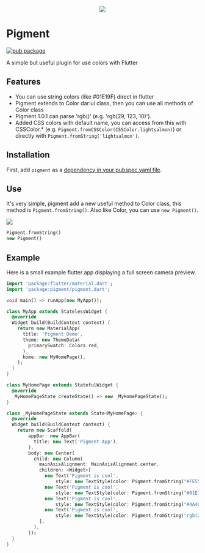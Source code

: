 <p align="center">
    <img src="https://github.com/bregydoc/pigment/raw/master/pigment_logo.png"/> 
</p>

# Pigment

[![pub package](https://img.shields.io/pub/v/pigment.svg)](https://pub.dartlang.org/packages/camera)

A simple but useful plugin for use colors with Flutter

## Features

-   You can use string colors (like #01E19F) direct in flutter
-   Pigment extends to Color dar:ui class, then you can use all methods of Color class
-   Pigment 1.0.1 can parse 'rgb()' (e.g. 'rgb(29, 123, 10)').
-   Added CSS colors with default name, you can access from this with CSSColor.\* (e.g. `Pigment.fromCSSColor(CSSColor.lightsalmon)`) or directly with `Pigment.fromString('lightsalmon')`.

## Installation

First, add `pigment` as a [dependency in your pubspec.yaml file](https://flutter.io/using-packages/).

## Use

It's very simple, pigment add a new useful method to Color class, this method is `Pigment.fromString()`.
Also like Color, you can use `new Pigment()`.

<img src="https://github.com/bregydoc/pigment/raw/master/pigment_use.png"/>

```dart
Pigment.fromString()
new Pigment()
```

## Example

Here is a small example flutter app displaying a full screen camera preview.

```dart
import 'package:flutter/material.dart';
import 'package:pigment/pigment.dart';

void main() => runApp(new MyApp());

class MyApp extends StatelessWidget {
  @override
  Widget build(BuildContext context) {
    return new MaterialApp(
      title: 'Pigment Demo',
      theme: new ThemeData(
        primarySwatch: Colors.red,
      ),
      home: new MyHomePage(),
    );
  }
}

class MyHomePage extends StatefulWidget {
  @override
  _MyHomePageState createState() => new _MyHomePageState();
}

class _MyHomePageState extends State<MyHomePage> {
  @override
  Widget build(BuildContext context) {
    return new Scaffold(
        appBar: new AppBar(
          title: new Text('Pigment App'),
        ),
        body: new Center(
          child: new Column(
            mainAxisAlignment: MainAxisAlignment.center,
            children: <Widget>[
              new Text('Pigment is cool',
                  style: new TextStyle(color: Pigment.fromString("#FE5567"))),
              new Text('Pigment is cool',
                  style: new TextStyle(color: Pigment.fromString("#01E19F"))),
              new Text('Pigment is cool',
                  style: new TextStyle(color: Pigment.fromString("#4A48D2"))),
              new Text('Pigment is cool',
                  style: new TextStyle(color: Pigment.fromString("rgb(253, 196, 86)"))),
            ],
          ),
        ));
  }
}
```
